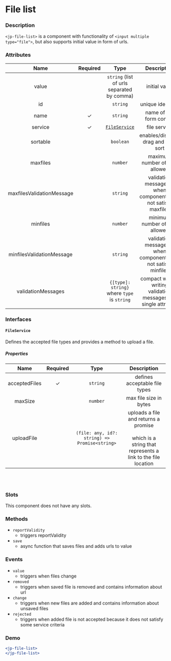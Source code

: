 # File list

### Description

`<jp-file-list>` is a component with functionality of `<input multiple type="file">`, but also supports initial value in form of urls.

### Attributes

| Name | Required |   Type   |     Description      |
|:--------:|:------------:|:------------:|:------------------------:|
|    value    |              |   `string` (list of urls separated by comma)   |    initial value     |
|    id    |              |   `string`   |    unique identifier     |
|   name   |      ✓       |   `string`   | name of the form control |
| service  |      ✓       | [`FileService`](#fileservice) |      file service       |
| sortable | | `boolean` | enables/disables drag and drop sort |
| maxfiles | | `number` | maximum number of files allowed |
| maxfilesValidationMessage | | `string` | validation message for when component does not satisfy maxfiles |
| minfiles | |  `number` |  minimum number of files allowed |
| minfilesValidationMessage | | `string` | validation message for when component does not satisfy minfiles |
| validationMessages | | `{[type]: string}` where `type` is `string` | compact way of writing validation messages in a single attribute |

### Interfaces

#### `FileService`

Defines the accepted file types and provides a method to upload a file.

##### Properties

| **Name** | **Required** | **Type** |**Description** |
| :----: | :----: | :----: | :---: |
| acceptedFiles | ✓ | `string` | defines acceptable file types |
| maxSize |  | `number` | max file size in bytes |
| uploadFile |  | `(file: any, id?: string) => Promise<string>` | uploads a file and returns a promise <br></br> which is a string that represents a link to the file location |

<br></br>

### Slots

This component does not have any slots.

### Methods
- `reportValidity` 
  - triggers reportValidity
- `save` 
  - async function that saves files and adds urls to value

### Events
- `value` 
  - triggers when files change
- `removed` 
  - triggers when saved file is removed and contains information about url
- `change` 
  - triggers when new files are added and contains information about unsaved files
- `rejected` 
  - triggers when added file is not accepted because it does not satisfy some service criteria
  
### Demo

```jsx live
<jp-file-list>
</jp-file-list>
```
